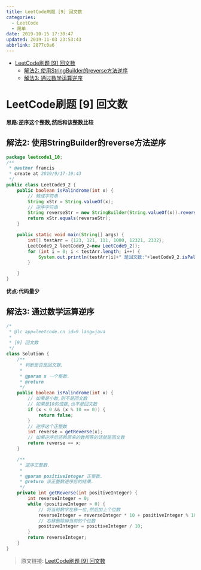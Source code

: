 ```yaml
---
title: LeetCode刷题 [9] 回文数
categories: 
  - LeetCode
  - 简单
date: 2019-10-15 17:30:47
updated: 2019-11-03 23:53:43
abbrlink: 2877c0a6
---
```

- [LeetCode刷题 [9] 回文数](/exam/2877c0a6/#LeetCode刷题-[9]-回文数)
    - [解法2: 使用StringBuilder的reverse方法逆序](/exam/2877c0a6/#解法2-使用StringBuilder的reverse方法逆序)
    - [解法3: 通过数学运算逆序](/exam/2877c0a6/#解法3-通过数学运算逆序)

<!--more-->
<script src="https://cdn.bootcss.com/jquery/3.4.0/jquery.slim.min.js"></script>
<script>$(document).ready(function () {$(".post-body > ul:nth-child(1)").hide();});</script>

<!--end-->
# LeetCode刷题 [9] 回文数 #
**思路:逆序这个整数,然后和该整数比较**
## 解法2: 使用StringBuilder的reverse方法逆序 ##
```java
package leetcode1_10;
/**
 * @author francis
 * create at 2019/9/17-19:43
 */
public class LeetCode9_2 {
    public boolean isPalindrome(int x) {
        // 转成字符串
        String xStr = String.valueOf(x);
        // 逆序字符串
        String reverseStr = new StringBuilder(String.valueOf(x)).reverse().toString();
        return xStr.equals(reverseStr);
    }

    public static void main(String[] args) {
        int[] testArr = {123, 121, 111, 1000, 12321, 2332};
        LeetCode9_2 leetCode9_2=new LeetCode9_2();
        for (int i = 0; i < testArr.length; i++) {
            System.out.println(testArr[i]+" 是回文数:"+leetCode9_2.isPalindrome(testArr[i]));
        }

    }
}
```
**优点:代码量少**
## 解法3: 通过数学运算逆序 ##
```java
/*
 * @lc app=leetcode.cn id=9 lang=java
 *
 * [9] 回文数
 */
class Solution {
    /**
     * 判断是否是回文数.
     *
     * @param x 一个整数.
     * @return
     */
    public boolean isPalindrome(int x) {
        // 如果是小数,则不是回文数
        // 如果是10的倍数,也不是回文数
        if (x < 0 && (x % 10 == 0)) {
            return false;
        }
        // 逆序这个正整数
        int reverse = getReverse(x);
        // 如果逆序后还和原来的数相等的话就是回文数
        return reverse == x;
    }

    /**
     * 逆序正整数.
     *
     * @param positiveInteger 正整数.
     * @return 该正整数逆序后的结果.
     */
    private int getReverse(int positiveInteger) {
        int reverseInteger = 0;
        while (positiveInteger > 0) {
            // 将当前数字左移一位,然后加上个位数
            reverseInteger = reverseInteger * 10 + positiveInteger % 10;
            // 右移删除掉当前的个位数
            positiveInteger = positiveInteger / 10;
        }
        return reverseInteger;
    }
}

```

>原文链接: [LeetCode刷题 [9] 回文数](https://lanlan2017.github.io/blog/2877c0a6/)
